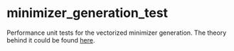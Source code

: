 # minimizer_generation_test
Performance unit tests for the vectorized minimizer generation.
The theory behind it could be found [here](https://arxiv.org/abs/1811.10074).
